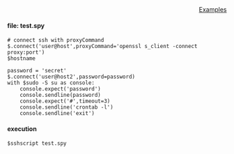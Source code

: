 <div style="text-align:right"><a href="./index">Examples</a></div>

#### file: test.spy
```
# connect ssh with proxyCommand
$.connect('user@host',proxyCommand='openssl s_client -connect proxy:port')
$hostname

password = 'secret'
$.connect('user@host2',password=password)
with $sudo -S su as console:
    console.expect('password')
    console.sendline(password)
    console.expect('#',timeout=3)
    console.sendline('crontab -l')
    console.sendline('exit')
```

#### execution
```
$sshscript test.spy
```
